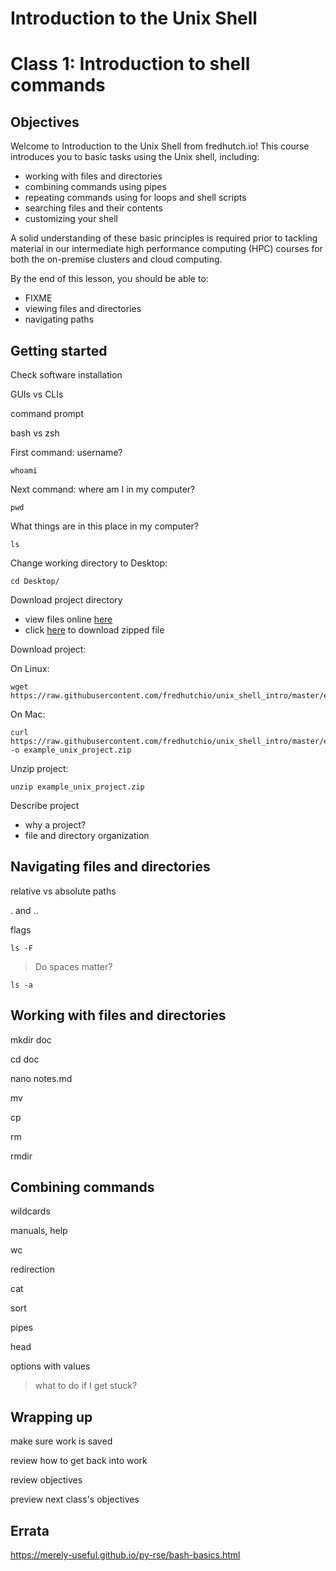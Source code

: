 # Introduction to the Unix Shell
# Class 1: Introduction to shell commands

## Objectives

Welcome to Introduction to the Unix Shell from fredhutch.io! 
This course introduces you to basic tasks using the Unix shell,
including:
- working with files and directories
- combining commands using pipes
- repeating commands using for loops and shell scripts 
- searching files and their contents
- customizing your shell

A solid understanding of these basic principles is required prior to tackling material in our intermediate high performance computing (HPC) courses for both the on-premise clusters and cloud computing.

By the end of this lesson,
you should be able to:
- FIXME
- viewing files and directories
- navigating paths 

## Getting started

Check software installation

GUIs vs CLIs

command prompt

bash vs zsh

First command: username?
```
whoami
```

Next command: where am I in my computer?
```
pwd
```

What things are in this place in my computer?
```
ls
```

Change working directory to Desktop:

```
cd Desktop/
```

Download project directory
- view files online [here](https://github.com/fredhutchio/unix_shell_intro/tree/master/example_unix_project)
- click [here](https://github.com/fredhutchio/unix_shell_intro/raw/master/example_unix_project.zip) to download zipped file

Download project:

On Linux:
```
wget https://raw.githubusercontent.com/fredhutchio/unix_shell_intro/master/example_unix_project.zip
```

On Mac:
```
curl https://raw.githubusercontent.com/fredhutchio/unix_shell_intro/master/example_unix_project.zip -o example_unix_project.zip
```

Unzip project:
```
unzip example_unix_project.zip
```

Describe project
- why a project?
- file and directory organization

## Navigating files and directories

relative vs absolute paths

. and ..

flags
```
ls -F
```

> Do spaces matter?

```
ls -a
```

## Working with files and directories

mkdir doc

cd doc

nano notes.md

mv

cp

rm

rmdir

## Combining commands

wildcards

manuals, help

wc

redirection

cat

sort

pipes

head

options with values

> what to do if I get stuck?


## Wrapping up

make sure work is saved

review how to get back into work

review objectives

preview next class's objectives

## Errata

https://merely-useful.github.io/py-rse/bash-basics.html
